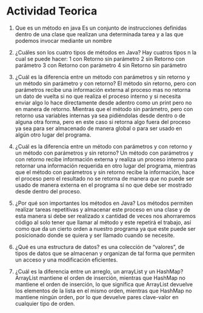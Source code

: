 # Actividad Teorica

1. Que es un método en java
Es un conjunto de instrucciones definidas dentro de una clase que realizan una determinada tarea y a las que podemos invocar mediante un nombre

2. ¿Cuáles son los cuatro tipos de métodos en Java?
Hay cuatros tipos n la cual se puede hacer:
1 con Retorno sin parámetro
2 sin Retorno con parámetro
3 con Retorno con parámetro
4 sin Retorno sin parámetro

3. ¿Cuál es la diferencia entre un método con parámetros y sin retorno y un método sin parámetro y con retorno?
El método sin retorno, pero con parámetros recibe una información externa al proceso mas no retorna un dato de vuelta si no que realiza el proceso interno y si necesita enviar algo lo hace directamente desde adentro como un print pero no en manera de retorno. Mientras que el método sin parámetro, pero con retorno usa variables internas ya sea pidiéndolas desde dentro o de alguna otra forma, pero en este caso si retorna algo fuera del proceso ya sea para ser almacenado de manera global o para ser usado en algún otro lugar del programa.
4. ¿Cuál es la diferencia entre un método con parámetros y con retorno y un método con parámetros y sin retorno?
Un método con parámetros y con retorno recibe información externa y realiza un proceso interno para retornar una información requerida en otro lugar del programa, mientras que el método con parámetros y sin retorno recibe la información, hace el proceso pero el resultado no se retorna de manera que no puede ser usado de manera externa en el programa si no que debe ser mostrado desde dentro del proceso.
5. ¿Por qué son importantes los métodos en Java?
Los métodos permiten realizar tareas repetitivas y almacenar este proceso en una clase y de esta manera si debe ser realizado x cantidad de veces nos ahorraremos código al solo tener que llamar al método y este repetirá el trabajo, así como que da un cierto orden a nuestro programa ya que este puede ser posicionado donde se quiera y ser llamado cuando se necesite.
6. ¿Qué es una estructura de datos?
es una colección de “valores”, de tipos de datos que se almacenan y organizan de tal forma que permiten un acceso y una modificación eficientes.

7. ¿Cuál es la diferencia entre un arreglo, un arrayList y un HashMap?
ArrayList mantiene el orden de inserción, mientras que HashMap no mantiene el orden de inserción, lo que significa que ArrayList devuelve los elementos de la lista en el mismo orden, mientras que HashMap no mantiene ningún orden, por lo que devuelve pares clave-valor en cualquier tipo de orden.

